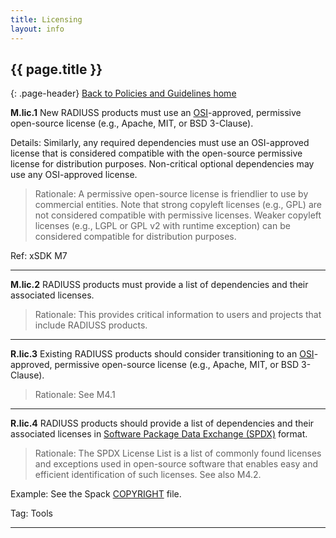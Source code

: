 ```yaml
---
title: Licensing
layout: info
---
```


## {{ page.title }}
{: .page-header}
[Back to Policies and Guidelines home](/radiuss/policies/)

**M.lic.1**  New RADIUSS products must use an [OSI](https://opensource.org/licenses)-approved, permissive open-source license (e.g., Apache, MIT, or BSD 3-Clause).  

Details: Similarly, any required dependencies must use an OSI-approved license that is considered compatible with the open-source permissive license for distribution purposes. Non-critical optional dependencies may use any OSI-approved license.

> Rationale: A permissive open-source license is friendlier to use by commercial entities. Note that strong copyleft licenses (e.g., GPL) are not considered compatible with permissive licenses. Weaker copyleft licenses (e.g., LGPL or GPL v2 with runtime exception) can be considered compatible for distribution purposes.

Ref: xSDK M7

---

**M.lic.2**  RADIUSS products must provide a list of dependencies and their associated licenses.

> Rationale: This provides critical information to users and projects that include RADIUSS products.

---

**R.lic.3**  Existing RADIUSS products should consider transitioning to an [OSI](https://opensource.org/licenses)-approved, permissive open-source license (e.g., Apache, MIT, or BSD 3-Clause). 

> Rationale: See M4.1

---

**R.lic.4**  RADIUSS products should provide a list of dependencies and their associated licenses in [Software Package Data Exchange (SPDX)](https://spdx.org/licenses) format.

> Rationale: The SPDX License List is a list of commonly found licenses and exceptions used in open-source software that enables easy and efficient identification of such licenses. See also M4.2.

Example:  See the Spack [COPYRIGHT](https://github.com/spack/spack/blob/develop/COPYRIGHT) file.

Tag: Tools 

---

